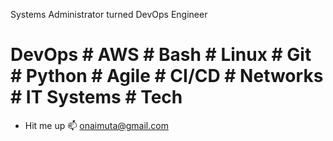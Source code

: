 Systems Administrator turned DevOps Engineer 
# DevOps # AWS # Bash # Linux # Git # Python # Agile # CI/CD # Networks # IT Systems # Tech

- Hit me up 📫 onaimuta@gmail.com

<!---
onaimuta/onaimuta is a ✨ special ✨ repository because its `README.md` (this file) appears on your GitHub profile.
You can click the Preview link to take a look at your changes.
--->
